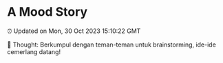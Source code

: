 # A Mood Story

⏰ Updated on Mon, 30 Oct 2023 15:10:22 GMT

💭 Thought: Berkumpul dengan teman-teman untuk brainstorming, ide-ide cemerlang datang!

